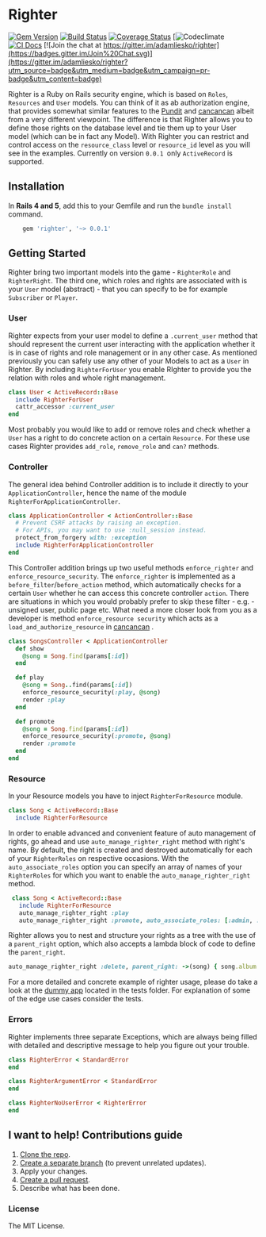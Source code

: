 
# Righter
[![Gem Version](https://badge.fury.io/rb/righter.svg)](http://badge.fury.io/rb/righter)
[![Build Status](https://travis-ci.org/adamliesko/righter.svg)](https://travis-ci.org/adamliesko/righter)
[![Coverage Status](https://coveralls.io/repos/adamliesko/righter/badge.svg?branch=master&service=github)](https://coveralls.io/github/adamliesko/righter?branch=master)
[![Codeclimate](https://d3s6mut3hikguw.cloudfront.net/github/adamliesko/righter/badges/gpa.svg)
[![CI Docs](https://inch-ci.org/github/adamliesko/righter.svg?branch=master)](https://inch-ci.org/github/adamliesko/righter.svg?branch=master)
[![Join the chat at https://gitter.im/adamliesko/righter](https://badges.gitter.im/Join%20Chat.svg)](https://gitter.im/adamliesko/righter?utm_source=badge&utm_medium=badge&utm_campaign=pr-badge&utm_content=badge)

Righter is a Ruby on Rails security engine, which is based on `Roles`, `Resources` and `User` models. You can think of it as ab authorization engine, that provides somewhat similar features to the [Pundit](https://github.com/elabs/pundit) and [cancancan](https://github.com/CanCanCommunity/cancancan) albeit from a very different viewpoint. The difference is that Righter allows you to define those rights on the database level and tie them up to your User model (which can be in fact any Model). With Righter you can restrict and control access on the `resource_class` level or `resource_id` level as you will see in the examples. Currently on version `0.0.1 `only `ActiveRecord` is supported. 

## Installation
In **Rails 4 and 5**, add this to your Gemfile and run the `bundle install` command.
```ruby
    gem 'righter', '~> 0.0.1'
```
  
## Getting Started
Righter bring two important models into the game - `RighterRole` and `RighterRight`. The third one, which roles and rights are associated with is your `User` model (abstract) - that you can specify to be for example `Subscriber` or `Player`.

### User
Righter expects from your user model to define a `.current_user` method that should represent the current user interacting with the application whether it is in case of rights and role management or in any other case. As mentioned previously you can safely use any other of your Models to act as a `User` in Righter. By including `RighterForUser` you enable RIghter to provide you the relation with roles and whole right management.

```ruby
class User < ActiveRecord::Base
  include RighterForUser
  cattr_accessor :current_user
end
```
Most probably you would like to add or remove roles and check whether a `User` has a right to do concrete action on a certain `Resource`. For these use cases Righter provides `add_role`, `remove_role` and `can?` methods.


### Controller
The general idea behind Controller addition is to include it directly to your `ApplicationController`, hence the name of the module `RighterForApplicationController`. 
```ruby
class ApplicationController < ActionController::Base
  # Prevent CSRF attacks by raising an exception.
  # For APIs, you may want to use :null_session instead.
  protect_from_forgery with: :exception
  include RighterForApplicationController
end
```

This Controller addition brings up two useful methods `enforce_righter` and `enforce_resource_security`. The `enforce_righter` is implemented as a `before_filter`/`before_action` method,  which automatically checks for a certain `User` whether he can access this concrete controller `action`. There are situations in which you would probably prefer to skip these filter - e.g. - unsigned user, public page etc. What need a more closer look from you as a developer is method `enforce_resource security` which acts as a `load_and_authorize_resource` in [cancancan](https://github.com/CanCanCommunity/cancancan) .

```ruby
class SongsController < ApplicationController
  def show
    @song = Song.find(params[:id])
  end

  def play
    @song = Song..find(params[:id])
    enforce_resource_security(:play, @song)
    render :play
  end

  def promote
    @song = Song.find(params[:id])
    enforce_resource_security(:promote, @song)
    render :promote
  end
end
```


### Resource
In your Resource models you have to inject `RighterForResource` module.
```ruby
class Song < ActiveRecord::Base
  include RighterForResource
```
In order to enable advanced and convenient feature of auto management of rights, go ahead and use `auto_manage_righter_right` method with right's name. By default, the right is created and destroyed automatically for each of your `RighterRoles` on respective occasions. With the `auto_associate_roles` option you can specify an array of names of your `RighterRoles` for which you want to enable the `auto_manage_righter_right` method.

```ruby
 class Song < ActiveRecord::Base
   include RighterForResource
   auto_manage_righter_right :play
   auto_manage_righter_right :promote, auto_associate_roles: [:admin, :vip]
```
Righter allows you to nest and structure your rights as a tree with the use of a `parent_right` option, which also accepts a lambda block of code to define the `parent_right`.
```ruby
auto_manage_righter_right :delete, parent_right: ->(song) { song.album.righter_right(:build).name }
```

For a more detailed and concrete example of righter usage, please do take a look at the [dummy app](https://github.com/adamliesko/righter/tree/master/test/dummy) located in the tests folder. For explanation of some of the edge use cases consider the tests.

### Errors
Righter implements three separate Exceptions, which are always being filled with detailed and descriptive message to help you figure out your trouble. 
```ruby
class RighterError < StandardError
end

class RighterArgumentError < StandardError
end

class RighterNoUserError < RighterError
end
```
## I want to help! Contributions guide

1. [Clone the repo](https://help.github.com/articles/importing-a-git-repository-using-the-command-line/).
2. [Create a separate branch](https://github.com/Kunena/Kunena-Forum/wiki/Create-a-new-branch-with-git-and-manage-branches) (to prevent unrelated updates).
3. Apply your changes.
4. [Create a pull request](https://help.github.com/articles/creating-a-pull-request/).
5. Describe what has been done.

### License
The MIT License.
